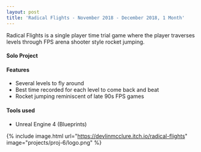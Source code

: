 ```yaml
---
layout: post
title: 'Radical Flights - November 2018 - December 2018, 1 Month'
---
```


Radical Flights is a single player time trial game where the player traverses levels through FPS arena shooter style rocket jumping.

#### Solo Project

#### Features
* Several levels to fly around
* Best time recorded for each level to come back and beat
* Rocket jumping reminiscent of late 90s FPS games

#### Tools used
* Unreal Engine 4 (Blueprints)

{% include image.html url="https://devlinmcclure.itch.io/radical-flights" image="projects/proj-6/logo.png" %}
